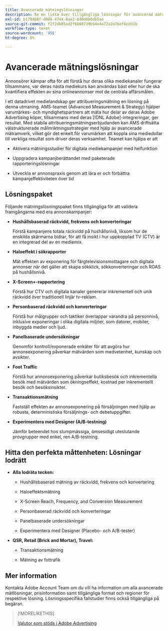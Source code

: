 ```yaml
---
title: Avancerade mätningslösningar
description: Se en lista över tillgängliga lösningar för avancerad mätning.
exl-id: b179488f-d008-4744-8aa2-640d0b6db5ae
source-git-commit: f2f24b85ad2f6068739b54e4a72a2e7bef6cd31b
workflow-type: tm+mt
source-wordcount: '455'
ht-degree: 0%

---
```


# Avancerade mätningslösningar

Annonsörer kämpar ofta för att förstå hur deras olika mediekanaler fungerar tillsammans, var deras nästa mediekurs kan användas bäst eller hur de ska kvantifiera effekten av sina onlineannonser mot de centrala affärsmålen.

I ett datadrivet medielandskap ger attribueringsmätning en lösning på denna utmaning. AMS-teamet (Advanced Measurement &amp; Strategy) hjälper varumärkes- och myndighetspartners att mäta hur delar av deras Adobe Advertising köper, tillsammans med deras [!DNL Adobe]-integreringar, ger resultat. Med stabila attribueringsmätningserbjudanden kan AMS driftsätta välstrukturerade målinriktningsstrategier med hjälp av avancerade mätramverk, vilket gör det enkelt för varumärken att koppla sina mediedollar till verkliga resultat som driver deras verksamhet. Teamet kan hjälpa er att

* Aktivera mätningsstudier för digitala mediekampanjer med helfunktion

* Uppgradera kampanjberättandet med paketerade rapporteringslösningar

* Utveckla er annonspraxis genom att lära er och förbättra kampanjeffektiviteten över tid

## Lösningspaket

Följande mätningslösningspaket finns tillgängliga för att validera framgångarna med era annonskampanjer:

* **Hushållsbaserad räckvidd, frekvens och konverteringar**

  Förstå kampanjens totala räckvidd på hushållsnivå, liksom hur de enskilda skärmarna bidrar, för att få insikt i hur uppkopplad TV (CTV) är en integrerad del av en mediemix.

* **Haloeffekt i sökrapporter**

  Mät effekten av exponering för färgtelevisionsmottagare och digitala annonser när det gäller att skapa sökklick, sökkonverteringar och ROAS på hushållsnivå.

* **X-Screen+-rapportering**

  Förstå hur CTV och digitala kanaler genererar inkrementell och unik räckvidd över traditionell linjär tv-reklam.

* **Personbaserad räckvidd och konverteringar**

  Förstå hur målgrupper och taktiker överlappar varandra på personnivå, inklusive exponeringar i olika digitala miljöer, som datorer, mobiler, inbyggda medier och ljud.

* **Panelbaserade undersökningar**

  Genomför kontroll/exponerade enkäter för att avgöra hur annonsexponering påverkar mätvärden som medvetenhet, kunskap och avsikter.

* **Foot Traffic**

  Förstå hur annonsexponering påverkar butiksbesök och inkrementella besök med mätvärden som ökningseffekt, kostnad per inkrementellt besök och besöksinsikter.

* **Transaktionsmätning**

  Fastställ effekten av annonsexponering på försäljningen med hjälp av robusta, deterministiska försäljnings- och debetuppgifter.

* **Experimentera med Designer (A/B-testning)**

  Jämför beteendet hos slumpmässiga, ömsesidigt uteslutande provgrupper med enkel, ren A/B-testning.

## Hitta den perfekta måttenheten: Lösningar lodrätt

* **Alla lodräta tecken:**

   * Hushållsbaserad mätning av räckvidd, frekvens och konvertering

   * Haloeffektsmätning

   * X-Screen Reach, Frequency, and Conversion Measurement

   * Personbaserad räckvidd och konverteringar

   * Panelbaserade undersökningar

   * Experimentera med Designer (Placebo- och A/B-tester)

* **QSR, Retail (Brick and Mortar), Travel:**

   * Transaktionsmätning

   * Mätning av fottrafik

## Mer information

Kontakta Adobe Account Team om du vill ha information om alla avancerade mätlösningar, prisinformation samt tillgängliga format och regioner för respektive lösning. Lösningsspecifika fallstudier finns också tillgängliga på begäran.

>[!MORELIKETHIS]
>
>[Valutor som stöds i Adobe Advertising](/help/dsp/currency.md)
